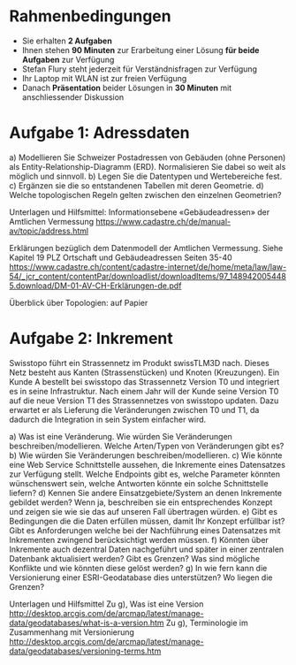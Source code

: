 # Rahmenbedingungen

-	Sie erhalten **2 Aufgaben**
-	Ihnen stehen **90 Minuten** zur Erarbeitung einer Lösung **für beide Aufgaben** zur Verfügung
-	Stefan Flury steht jederzeit für Verständnisfragen zur Verfügung
-	Ihr Laptop mit WLAN ist zur freien Verfügung
-	Danach **Präsentation** beider Lösungen in **30 Minuten** mit anschliessender Diskussion

# Aufgabe 1: Adressdaten

a)	Modellieren Sie Schweizer Postadressen von Gebäuden (ohne Personen) als Entity-Relationship-Diagramm (ERD). Normalisieren Sie dabei so weit als möglich und sinnvoll. 
b)	Legen Sie die Datentypen und Wertebereiche fest.
c)	Ergänzen sie die so entstandenen Tabellen mit deren Geometrie.
d)	Welche topologischen Regeln gelten zwischen den einzelnen Geometrien?


Unterlagen und Hilfsmittel:
Informationsebene «Gebäudeadressen» der Amtlichen Vermessung
https://www.cadastre.ch/de/manual-av/topic/address.html

Erklärungen bezüglich dem Datenmodell der Amtlichen Vermessung. Siehe Kapitel 19 PLZ Ortschaft und Gebäudeadressen Seiten 35-40
https://www.cadastre.ch/content/cadastre-internet/de/home/meta/law/law-54/_jcr_content/contentPar/downloadlist/downloadItems/97_1489420054485.download/DM-01-AV-CH-Erklärungen-de.pdf

Überblick über Topologien: auf Papier

# Aufgabe 2: Inkrement
Swisstopo führt ein Strassennetz im Produkt swissTLM3D nach. Dieses Netz besteht aus Kanten (Strassenstücken) und Knoten (Kreuzungen). Ein Kunde A bestellt bei swisstopo das Strassennetz Version T0 und integriert es in seine Infrastruktur. Nach einem Jahr will der Kunde seine Version T0 auf die neue Version T1 des Strassennetzes von swisstopo updaten. Dazu erwartet er als Lieferung die Veränderungen zwischen T0 und T1, da dadurch die Integration in sein System einfacher wird.

a)	Was ist eine Veränderung. Wie würden Sie Veränderungen beschreiben/modellieren. Welche Arten/Typen von Veränderungen gibt es?
b)	Wie würden Sie Veränderungen beschreiben/modellieren.
c)	Wie könnte eine Web Service Schnittstelle aussehen, die Inkremente eines Datensatzes zur Verfügung stellt. Welche Endpoints gibt es, welche Parameter könnten wünschenswert sein, welche Antworten könnte ein solche Schnittstelle liefern?
d)	Kennen Sie andere Einsatzgebiete/System an denen Inkremente gebildet werden?
Wenn ja, beschreiben sie ein entsprechendes Konzept und zeigen sie wie sie das auf unseren Fall übertragen würden.
e)	Gibt es Bedingungen die die Daten erfüllen müssen, damit Ihr Konzept erfüllbar ist? Gibt es Anforderungen welche bei der Nachführung eines Datensatzes mit Inkrementen zwingend berücksichtigt werden müssen.
f)	Könnten über Inkremente auch dezentral Daten nachgeführt und später in einer zentralen Datenbank aktualisiert werden? Gibt es Grenzen? Was sind mögliche Konflikte und wie könnten diese gelöst werden?
g)	In wie fern kann die Versionierung einer ESRI-Geodatabase dies unterstützen? Wo liegen die Grenzen?


Unterlagen und Hilfsmittel
Zu g), Was ist eine Version 
http://desktop.arcgis.com/de/arcmap/latest/manage-data/geodatabases/what-is-a-version.htm
Zu g), Terminologie im Zusammenhang mit Versionierung
http://desktop.arcgis.com/de/arcmap/latest/manage-data/geodatabases/versioning-terms.htm
